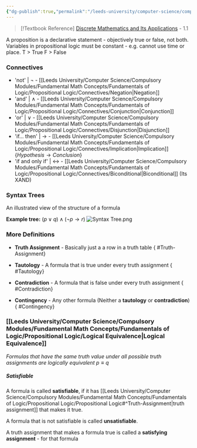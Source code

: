 ```yaml
---
{"dg-publish":true,"permalink":"/leeds-university/computer-science/compulsory-modules/fundamental-math-concepts/fundamentals-of-logic/propositional-logic/propositional-logic/"}
---
```


>[!Textbook Reference]
> [Discrete Mathematics and Its Applications](https://leeds.primo.exlibrisgroup.com/permalink/44LEE_INST/13rlbcs/alma991019654648905181) - 1.1

A proposition is a declarative statement - objectively true or false, not both.
Variables in propositional logic must be constant - e.g. cannot use time or place.
T > True
F > False
### Connectives
- 'not' | $\neg$  - [[Leeds University/Computer Science/Compulsory Modules/Fundamental Math Concepts/Fundamentals of Logic/Propositional Logic/Connectives/Negation\|Negation]]
- 'and' | $\land$ - [[Leeds University/Computer Science/Compulsory Modules/Fundamental Math Concepts/Fundamentals of Logic/Propositional Logic/Connectives/Conjunction\|Conjunction]]
- 'or' | $\lor$  - [[Leeds University/Computer Science/Compulsory Modules/Fundamental Math Concepts/Fundamentals of Logic/Propositional Logic/Connectives/Disjunction\|Disjunction]]
- 'if... then' | $\rightarrow$ - [[Leeds University/Computer Science/Compulsory Modules/Fundamental Math Concepts/Fundamentals of Logic/Propositional Logic/Connectives/Implication\|Implication]] \{$Hypothesis \rightarrow Conclusion$}
- 'if and only if' | $\leftrightarrow$ - [[Leeds University/Computer Science/Compulsory Modules/Fundamental Math Concepts/Fundamentals of Logic/Propositional Logic/Connectives/Biconditional\|Biconditional]] (Its XAND)

### Syntax Trees
An illustrated view of the structure of a formula

**Example tree:** $( p \lor q) \land (\neg p \rightarrow r)$
![Syntax Tree.png](/img/user/Leeds%20University/Computer%20Science/Compulsory%20Modules/Fundamental%20Math%20Concepts/Fundamentals%20of%20Logic/Propositional%20Logic/Syntax%20Tree.png)
### More Definitions

- **Truth Assignment** - Basically just a a row in a truth table
{ #Truth-Assignment}

- **Tautology** - A formula that is true under every truth assignment
{ #Tautology}

- **Contradiction** - A formula that is false under every truth assignment
{ #Contradiction}

- **Contingency** - Any other formula (Neither a **tautology** or **contradiction**)
{ #Contingency}


### [[Leeds University/Computer Science/Compulsory Modules/Fundamental Math Concepts/Fundamentals of Logic/Propositional Logic/Logical Equivalence\|Logical Equivalence]]
*Formulas that have the same truth value under all possible truth assignments are logically equivalent*
$p \equiv q$ 

##### Satisfiable
A formula is called **satisfiable**, if it has [[Leeds University/Computer Science/Compulsory Modules/Fundamental Math Concepts/Fundamentals of Logic/Propositional Logic/Propositional Logic#^Truth-Assignment\|truth assignment]] that makes it true.

A formula that is not satisfiable is called **unsatisfiable**.

A truth assignment that makes a formula true is called a **satisfying assignment** - for that formula


